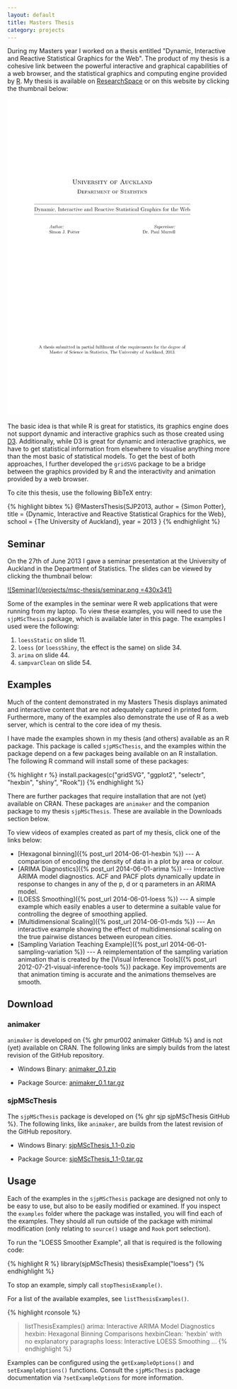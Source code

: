 ```yaml
---
layout: default
title: Masters Thesis
category: projects
---
```


During my Masters year I worked on a thesis entitled "Dynamic,
Interactive and Reactive Statistical Graphics for the Web". The
product of my thesis is a cohesive link between the powerful
interactive and graphical capabilities of a web browser, and the
statistical graphics and computing engine provided by
[R](https://www.r-project.org/). My thesis is available on
[ResearchSpace](https://hdl.handle.net/2292/20660) or on this website
by clicking the thumbnail below:

<a href="/projects/msc-thesis/msc-thesis.pdf">
  <img src="/projects/msc-thesis/msc-thesis.svg" alt="Masters Thesis" class="span-50pc">
</a>

The basic idea is that while R is great for statistics, its graphics
engine does not support dynamic and interactive graphics such as those
created using [D3](https://d3js.org/). Additionally, while D3 is great
for dynamic and interactive graphics, we have to get statistical
information from elsewhere to visualise anything more than the most
basic of statistical models. To get the best of both approaches, I
further developed the `gridSVG` package to be a bridge between the
graphics provided by R and the interactivity and animation provided by
a web browser.

To cite this thesis, use the following BibTeX entry:

{% highlight bibtex %}
@MastersThesis{SJP2013,
    author = {Simon Potter},
    title  = {Dynamic, Interactive and Reactive Statistical Graphics for the Web},
    school = {The University of Auckland},
    year   = 2013
}
{% endhighlight %}

## Seminar

On the 27th of June 2013 I gave a seminar presentation at the
University of Auckland in the Department of Statistics. The slides can
be viewed by clicking the thumbnail below:

[![Seminar](/projects/msc-thesis/seminar.png =430x341)](/projects/msc-thesis/slides/seminar.html)

Some of the examples in the seminar were R web applications that were
running from my laptop. To view these examples, you will need to use
the `sjpMScThesis` package, which is available later in this page. The
examples I used were the following:

1. `loessStatic` on slide 11.
2. `loess` (or `loessShiny`, the effect is the same) on slide 34.
3. `arima` on slide 44.
4. `sampvarClean` on slide 54.

## Examples

Much of the content demonstrated in my Masters Thesis displays
animated and interactive content that are not adequately captured in
printed form. Furthermore, many of the examples also demonstrate the
use of R as a web server, which is central to the core idea of my
thesis.

I have made the examples shown in my thesis (and others) available as
an R package. This package is called `sjpMScThesis`, and the examples
within the package depend on a few packages being available on an R
installation. The following R command will install some of these
packages:

{% highlight r %}
install.packages(c("gridSVG", "ggplot2", "selectr",
                   "hexbin", "shiny", "Rook"))
{% endhighlight %}

There are further packages that require installation that are not
(yet) available on CRAN. These packages are `animaker` and the
companion package to my thesis `sjpMScThesis`. These are available in the
Downloads section below.

To view videos of examples created as part of my thesis, click one of the links below:

* [Hexagonal binning]({% post_url 2014-06-01-hexbin %}) --- A comparison of encoding the density of data in a plot by area or colour.
* [ARIMA Diagnostics]({% post_url 2014-06-01-arima %}) --- Interactive ARIMA model diagnostics. ACF and PACF plots dynamically update in response to changes in any of the p, d or q parameters in an ARIMA model.
* [LOESS Smoothing]({% post_url 2014-06-01-loess %}) --- A simple example which easily enables a user to determine a suitable value for controlling the degree of smoothing applied.
* [Multidimensional Scaling]({% post_url 2014-06-01-mds %}) --- An interactive example showing the effect of multidimensional scaling on the true pairwise distances between european cities.
* [Sampling Variation Teaching Example]({% post_url 2014-06-01-sampling-variation %}) --- A reimplementation of the sampling variation animation that is created by the [Visual Inference Tools]({% post_url 2012-07-21-visual-inference-tools %}) package. Key improvements are that animation timing is accurate and the animations themselves are smooth.

## Download

### animaker

`animaker` is developed on {% ghr pmur002 animaker GitHub %} and is
not (yet) available on CRAN. The following links are simply builds
from the latest revision of the GitHub repository.

* Windows Binary: [animaker_0.1.zip](/projects/msc-thesis/animaker_0.1.zip)

* Package Source: [animaker_0.1.tar.gz](/projects/msc-thesis/animaker_0.1.tar.gz)

### sjpMScThesis

The `sjpMScThesis` package is developed on {% ghr sjp sjpMScThesis GitHub %}. The following links, like `animaker`, are builds from the
latest revision of the GitHub repository.

* Windows Binary: [sjpMScThesis_1.1-0.zip](/projects/msc-thesis/sjpMScThesis_1.1-0.zip)

* Package Source: [sjpMScThesis_1.1-0.tar.gz](/projects/msc-thesis/sjpMScThesis_1.1-0.tar.gz)

## Usage

Each of the examples in the `sjpMScThesis` package are designed not
only to be easy to use, but also to be easily modified or examined. If
you inspect the `examples` folder where the package was installed, you
will find each of the examples. They should all run outside of the
package with minimal modification (only relating to `source()` usage
and `Rook` port selection).

To run the "LOESS Smoother Example", all that is required is the
following code:

{% highlight R %}
library(sjpMScThesis)
thesisExample("loess")
{% endhighlight %}

To stop an example, simply call `stopThesisExample()`.

For a list of the available examples, see `listThesisExamples()`.

{% highlight rconsole %}
> listThesisExamples()
 arima: Interactive ARIMA Model Diagnostics
 hexbin: Hexagonal Binning Comparisons
 hexbinClean: 'hexbin' with no explanatory paragraphs
 loess: Interactive LOESS Smoothing
 ...
{% endhighlight %}

Examples can be configured using the `getExampleOptions()` and
`setExampleOptions()` functions. Consult the `sjpMScThesis` package
documentation via `?setExampleOptions` for more information.
